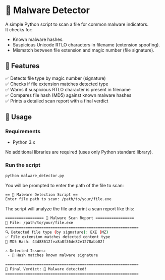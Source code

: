 # 🦠 Malware Detector

A simple Python script to scan a file for common malware indicators.  
It checks for:
- Known malware hashes.
- Suspicious Unicode RTLO characters in filename (extension spoofing).
- Mismatch between file extension and magic number (file signature).

## 📂 Features

✅ Detects file type by magic number (signature)  
✅ Checks if file extension matches detected type  
✅ Warns if suspicious RTLO character is present in filename  
✅ Compares file hash (MD5) against known malware hashes  
✅ Prints a detailed scan report with a final verdict

## 🚀 Usage

### Requirements
- Python 3.x

No additional libraries are required (uses only Python standard library).

### Run the script

```bash
python malware_detector.py
```

You will be prompted to enter the path of the file to scan:
```bash
== 🦠 Malware Detection Script ==
Enter file path to scan: /path/to/your/file.exe
```

The script will analyze the file and print a scan report like this:
```bash
================= 🦠 Malware Scan Report =================
📄 File: /path/to/your/file.exe
===========================================================
🔍 Detected file type (by signature): EXE (MZ)
✅ File extension matches detected content type
🔑 MD5 Hash: 44d88612fea8a8f36de82e1278abb02f

⚠️ Detected Issues:
 - 🚨 Hash matches known malware signature

===========================================================
🏁 Final Verdict: 🚨 Malware detected!
===========================================================
```
